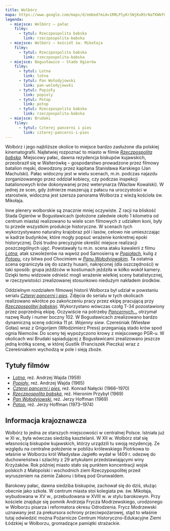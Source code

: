 ```yaml
---
title: Wolbórz
mapa: https://www.google.com/maps/d/embed?mid=1RRLP1yKrSNjKxRSrNaTKWkFOTkE
legenda: 
  - miejsce: Wolbórz – pałac
    filmy:
      - tytul: Rzeczpospolita babska
        link: rzeczpospolita-babska
  - miejsce: Wolbórz – kościół św. Mikołaja
    filmy:
      - tytul: Rzeczpospolita babska
        link: rzeczpospolita-babska
  - miejsce: Bogusławice – Stado Ogierów
    filmy:
      - tytul: Lotna
        link: lotna
      - tytul: Pan Wołodyjowski
        link: pan-wolodyjowski
      - tytul: Popioły
        link: popioly
      - tytul: Potop
        link: potop
      - tytul: Rzeczpospolita babska
        link: rzeczpospolita-babska
  - miejsce: Brudaki
    filmy:
      - tytul: Czterej pancerni i pies
        link: czterej-pancerni-i-pies
---
```


Wolbórz i jego najbliższe okolice to miejsce bardzo zasłużone dla polskiej kinematografii. Najłatwiej rozpoznać to miasto w filmie [*Rzeczpospolita babska*](/filmy/rzeczpospolita-babska/). Miejscowy pałac, dawna rezydencja biskupów kujawskich, przeobraził się w Walterówkę – gospodarstwo prowadzone przez filmowy batalion męski, dowodzony przez kapitana Stanisława Karskiego (Jan Machulski). Pałac widoczny jest w wielu scenach, m.in. podczas najazdu zorganizowanego przez oddział kobiecy, czy podczas inspekcji batalionowych krów dokonywanej przez weterynarza (Wacław Kowalski). W jednej ze scen, gdy żołnierze maszerują z pałacu na uroczystości w starostwie, widoczna jest szersza panorama Wolborza z wieżą kościoła św. Mikołaja. 

Inne plenery wolborskie są znacznie mniej oczywiste. Z racji na bliskość Stada Ogierów w Bogusławicach (położone zaledwie około 1 kilometra od centrum miasta) realizowano tu wiele scen filmowych z udziałem koni, były to przede wszystkim produkcje historyczne. W scenach tych wykorzystywano naturalny krajobraz pól i lasów, celowo nie umieszczając w kadrze budynków, które mogły popsuć wrażenie konkretnej epoki historycznej. Dziś trudno precyzyjnie określić miejsce realizacji poszczególnych ujęć. Powstawały tu m.in. scena ataku kawalerii z filmu [*Lotna*](/filmy/lotna/), atak szwoleżerów na wąwóz pod Samosierrą w [*Popiołach*](/filmy/popioly/), kulig z [*Potopu*](/filmy/potop/), czy bitwa pod Chocimiem w [*Panu Wołodyjowskim*](/filmy/pan-wolodyjowski/). Ta ostatnia scena ograniczyła się do szarży husarii, nakręconej (dla oszczędności) w taki sposób: grupa jeźdźców w kostiumach jeździła w kółko wokół kamery. Dzięki temu widzowie odnieść mogli wrażenie wielkiej sceny batalistycznej, w rzeczywistości zrealizowanej stosunkowo niedużym nakładem środków. 

Oddzielnym rozdziałem filmowej historii Wolborza był udział w powstaniu serialu [*Czterej pancerni i pies*](/filmy/czterej-pancerni-i-pies/). Zdjęcia do serialu w tych okolicach realizowano wkrótce po zakończeniu pracy przez ekipę pracującą przy [*Rzeczpospolitej babskiej*](/filmy/rzeczpospolita-babska/). Wykorzystano wówczas czołg T-34 pozostawiony przez poprzednią ekipę. Oczywiście na potrzeby [*Pancernych…*](/filmy/czterej-pancerni-i-pies/) otrzymał nazwę Rudy i numer boczny 102. W Bogusławicach zrealizowano bardzo dynamiczną scenę odcinka 11 pt. *Wojenny siew*. Czereśniak (Wiesław Gołas) wraz z Grigorijem (Włodzimierz Press) przeganiają stado krów spod ognia Niemców. Do sceny tej wypożyczono krowy z miejscowego PGR-u. W okolicach wsi Brudaki sąsiadującej z Bogusławicami zrealizowano jeszcze jedną krótką scenę, w której Gustlik (Franciszek Pieczka) wraz z Czereśniakiem wychodzą w pole i sieją zboże.

## Tytuły filmów

- [*Lotna*](/filmy/lotna/), reż. Andrzej Wajda (1959)
- [*Popioły*](/filmy/popioly/), reż. Andrzej Wajda (1965)
- [*Czterej pancerni i pies*](/filmy/czterej-pancerni-i-pies/), reż. Konrad Nałęcki (1966–1970)
- [*Rzeczpospolita babska*](/filmy/rzeczpospolita-babska/), reż. Hieronim Przybył (1969)
- [*Pan Wołodyjowski*](/filmy/pan-wolodyjowski/), reż. Jerzy Hoffman (1969)
- [*Potop*](/filmy/potop/), reż. Jerzy Hoffman (1973–1974)

## Informacja krajoznawcza

Wolbórz to jedna ze starszych miejscowości w centralnej Polsce. Istniała już w XI w., była wówczas siedzibą kasztelanii. W XII w. Wolbórz stał się własnością biskupów kujawskich, którzy urządzili tu swoją rezydencję. Ze względu na centralne położenie w pobliżu królewskiego Piotrkowa to właśnie w Wolborzu król Władysław Jagiełło wydał w 1409 r. odezwę do duchowieństwa i szlachty z 29 artykułami przedstawiającymi winy Krzyżaków. Rok później miasto stało się punktem koncentracji wojsk polskich z Małopolski i wschodnich ziem Rzeczypospolitej przed wyruszeniem na ziemie Zakonu i bitwą pod Grunwaldem. 

Barokowy pałac, dawna siedziba biskupów, zachował się do dziś, służąc obecnie jako szkoła. W centrum miasta stoi kolegiata pw. św. Mikołaja, wybudowana w XV w., przebudowana w XVIII w. w stylu barokowym. Przy kościele znajduje się pomnik Andrzeja Frycza Modrzewskiego, urodzonego w Wolborzu pisarza i reformatora okresu Odrodzenia. Frycz Modrzewski uznawany jest za prekursora ochrony przeciwpożarowej, stąd to właśnie tutaj odwiedzić można Pożarnicze Centrum Historyczno-Edukacyjne Ziemi Łódzkiej w Wolborzu, gromadzące pamiątki strażackie.
